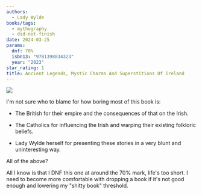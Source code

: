```yaml
---
authors:
  - Lady Wylde
books/tags:
  - mythography
  - did-not-finish
date: 2024-03-25
params:
  dnf: 70%
  isbn13: "9781398834323"
  year: "2023"
star_rating: 1
title: Ancient Legends, Mystic Charms And Superstitions Of Ireland
---
```


![](dunno)

I'm not sure who to blame for how boring most of this book is:

- The British for their empire and the consequences of that on the Irish.

- The Catholics for influencing the Irish and warping their existing folkloric beliefs.

- Lady Wylde herself for presenting these stories in a very blunt and uninteresting way.

All of the above?

<!--more-->

All I know is that I DNF this one at around the 70% mark, life's too short. I need to become more comfortable with dropping a book if it's not good enough and lowering my "shitty book" threshold.
